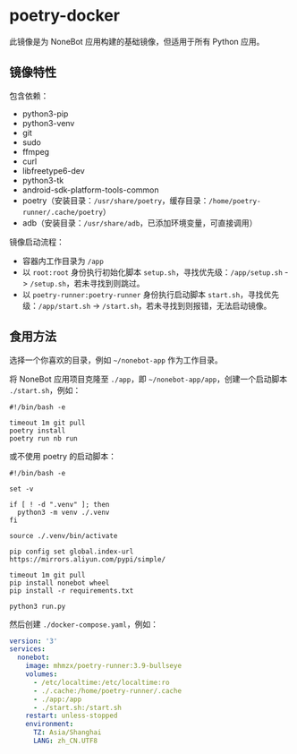 # poetry-docker

此镜像是为 NoneBot 应用构建的基础镜像，但适用于所有 Python 应用。

## 镜像特性

包含依赖：

+ python3-pip
+ python3-venv
+ git
+ sudo
+ ffmpeg
+ curl
+ libfreetype6-dev
+ python3-tk
+ android-sdk-platform-tools-common
+ poetry（安装目录：`/usr/share/poetry`，缓存目录：`/home/poetry-runner/.cache/poetry`）
+ adb（安装目录：`/usr/share/adb`，已添加环境变量，可直接调用）

镜像启动流程：

+ 容器内工作目录为 `/app`
+ 以 `root:root` 身份执行初始化脚本 `setup.sh`，寻找优先级：`/app/setup.sh` -> `/setup.sh`，若未寻找到则跳过。
+ 以 `poetry-runner:poetry-runner` 身份执行启动脚本 `start.sh`，寻找优先级：`/app/start.sh` -> `/start.sh`，若未寻找到则报错，无法启动镜像。

## 食用方法

选择一个你喜欢的目录，例如 `~/nonebot-app` 作为工作目录。

将 NoneBot 应用项目克隆至 `./app`，即 `~/nonebot-app/app`，创建一个启动脚本 `./start.sh`，例如：

```shell
#!/bin/bash -e

timeout 1m git pull
poetry install
poetry run nb run
```

或不使用 poetry 的启动脚本：

```shell
#!/bin/bash -e

set -v

if [ ! -d ".venv" ]; then
  python3 -m venv ./.venv
fi

source ./.venv/bin/activate

pip config set global.index-url https://mirrors.aliyun.com/pypi/simple/

timeout 1m git pull
pip install nonebot wheel
pip install -r requirements.txt

python3 run.py
```

然后创建 `./docker-compose.yaml`，例如：

```yaml
version: '3'
services:
  nonebot:
    image: mhmzx/poetry-runner:3.9-bullseye
    volumes:
      - /etc/localtime:/etc/localtime:ro
      - ./.cache:/home/poetry-runner/.cache
      - ./app:/app
      - ./start.sh:/start.sh
    restart: unless-stopped
    environment:
      TZ: Asia/Shanghai
      LANG: zh_CN.UTF8
```
